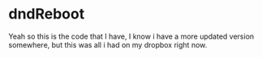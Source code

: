 # dndReboot
Yeah so this is the code that I have, I know i have a more updated version somewhere, but this was all i had on my dropbox right now.
